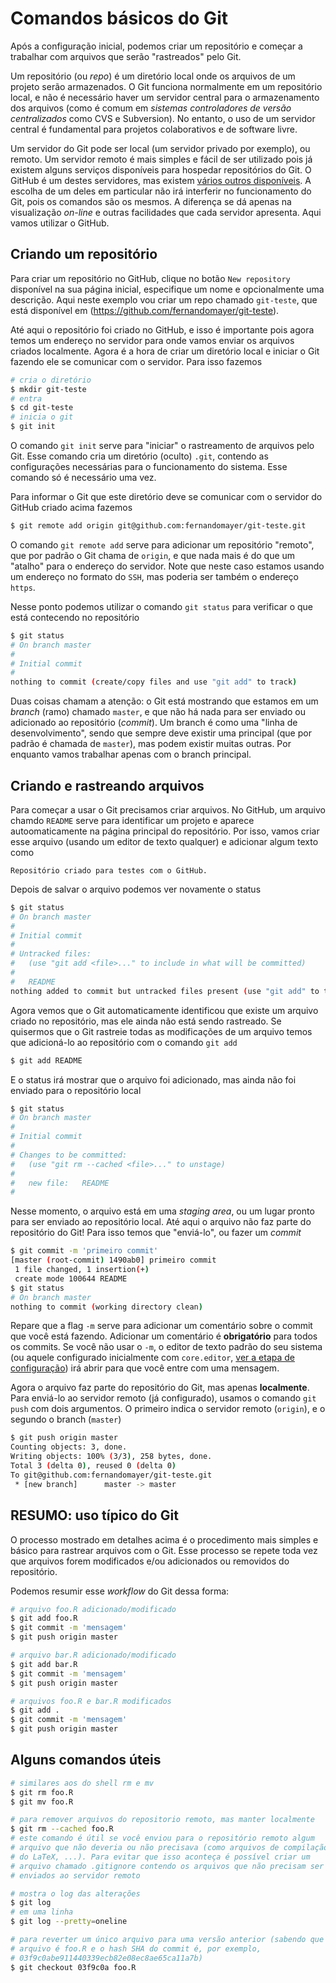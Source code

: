 # Comandos básicos do Git

Após a configuração inicial, podemos criar um repositório e começar a trabalhar com arquivos que serão "rastreados" pelo Git.

Um repositório (ou *repo*) é um diretório local onde os arquivos de um projeto serão armazenados. O Git funciona normalmente em um repositório local, e não é necessário haver um servidor central para o armazenamento dos arquivos (como é comum em *sistemas controladores de versão centralizados* como CVS e Subversion). No entanto, o uso de um servidor central é fundamental para projetos colaborativos e de software livre.

Um servidor do Git pode ser local (um servidor privado por exemplo), ou remoto. Um servidor remoto é mais simples e fácil de ser utilizado pois já existem alguns serviços disponíveis para hospedar repositórios do Git. O GitHub é um destes servidores, mas existem [vários outros disponíveis](https://git.wiki.kernel.org/index.php/GitHosting). A escolha de um deles em particular não irá interferir no funcionamento do Git, pois os comandos são os mesmos. A diferença se dá apenas na visualização *on-line* e outras facilidades que cada servidor apresenta. Aqui vamos utilizar o GitHub.

## Criando um repositório

Para criar um repositório no GitHub, clique no botão `New repository` disponível na sua página inicial, especifique um nome e opcionalmente uma descrição. Aqui neste exemplo vou criar um repo chamado `git-teste`, que está disponível em (https://github.com/fernandomayer/git-teste). 

Até aqui o repositório foi criado no GitHub, e isso é importante pois agora temos um endereço no servidor para onde vamos enviar os arquivos criados localmente. Agora é a hora de criar um diretório local e iniciar o Git fazendo ele se comunicar com o servidor. Para isso fazemos

```bash
# cria o diretório
$ mkdir git-teste
# entra
$ cd git-teste
# inicia o git
$ git init
```

O comando `git init` serve para "iniciar" o rastreamento de arquivos pelo Git. Esse comando cria um diretório (oculto) `.git`, contendo as configurações necessárias para o funcionamento do sistema. Esse comando só é necessário uma vez.

Para informar o Git que este diretório deve se comunicar com o servidor do GitHub criado acima fazemos

```bash
$ git remote add origin git@github.com:fernandomayer/git-teste.git
```

O comando `git remote add` serve para adicionar um repositório "remoto", que por padrão o Git chama de `origin`, e que nada mais é do que um "atalho" para o endereço do servidor. Note que neste caso estamos usando um endereço no formato do `SSH`, mas poderia ser também o endereço `https`.

Nesse ponto podemos utilizar o comando `git status` para verificar o que está contecendo no repositório

```bash
$ git status 
# On branch master
#
# Initial commit
#
nothing to commit (create/copy files and use "git add" to track)
```

Duas coisas chamam a atenção: o Git está mostrando que estamos em um *branch* (ramo) chamado `master`, e que não há nada para ser enviado ou adicionado ao repositório (*commit*). Um branch é como uma "linha de desenvolvimento", sendo que sempre deve existir uma principal (que por padrão é chamada de `master`), mas podem existir muitas outras. Por enquanto vamos trabalhar apenas com o branch principal.

## Criando e rastreando arquivos

Para começar a usar o Git precisamos criar arquivos. No GitHub, um arquivo chamdo `README` serve para identificar um projeto e aparece autoomaticamente na página principal do repositório. Por isso, vamos criar esse arquivo (usando um editor de texto qualquer) e adicionar algum texto como

```
Repositório criado para testes com o GitHub.
```

Depois de salvar o arquivo podemos ver novamente o status

```bash
$ git status 
# On branch master
#
# Initial commit
#
# Untracked files:
#   (use "git add <file>..." to include in what will be committed)
#
#	README
nothing added to commit but untracked files present (use "git add" to track)
```

Agora vemos que o Git automaticamente identificou que existe um arquivo criado no repositório, mas ele ainda não está sendo rastreado. Se quisermos que o Git rastreie todas as modificações de um arquivo temos que adicioná-lo ao repositório com o comando `git add`

```bash
$ git add README
```

E o status irá mostrar que o arquivo foi adicionado, mas ainda não foi enviado para o repositório local

```bash
$ git status 
# On branch master
#
# Initial commit
#
# Changes to be committed:
#   (use "git rm --cached <file>..." to unstage)
#
#	new file:   README
#
```

Nesse momento, o arquivo está em uma *staging area*, ou um lugar pronto para ser enviado ao repositório local. Até aqui o arquivo não faz parte do repositório do Git! Para isso temos que "enviá-lo", ou fazer um *commit*

```bash
$ git commit -m 'primeiro commit'
[master (root-commit) 1490ab0] primeiro commit
 1 file changed, 1 insertion(+)
 create mode 100644 README
$ git status 
# On branch master
nothing to commit (working directory clean)
```

Repare que a flag `-m` serve para adicionar um comentário sobre o commit que você está fazendo. Adicionar um comentário é **obrigatório** para todos os commits. Se você não usar o `-m`, o editor de texto padrão do seu sistema (ou aquele configurado inicialmente com `core.editor`, [ver a etapa de configuração](./0_configuracao-inicial.md)) irá abrir para que você entre com uma mensagem.

Agora o arquivo faz parte do repositório do Git, mas apenas **localmente**. Para enviá-lo ao servidor remoto (já configurado), usamos o comando `git push` com dois argumentos. O primeiro indica o servidor remoto (`origin`), e o segundo o branch (`master`)

```bash
$ git push origin master 
Counting objects: 3, done.
Writing objects: 100% (3/3), 258 bytes, done.
Total 3 (delta 0), reused 0 (delta 0)
To git@github.com:fernandomayer/git-teste.git
 * [new branch]      master -> master
```

## RESUMO: uso típico do Git

O processo mostrado em detalhes acima é o procedimento mais simples e básico para rastrear arquivos com o Git. Esse processo se repete toda vez que arquivos forem modificados e/ou adicionados ou removidos do repositório.

Podemos resumir esse *workflow* do Git dessa forma:

```bash
# arquivo foo.R adicionado/modificado
$ git add foo.R
$ git commit -m 'mensagem'
$ git push origin master

# arquivo bar.R adicionado/modificado
$ git add bar.R
$ git commit -m 'mensagem'
$ git push origin master

# arquivos foo.R e bar.R modificados
$ git add .
$ git commit -m 'mensagem'
$ git push origin master
```

## Alguns comandos úteis

```bash
# similares aos do shell rm e mv
$ git rm foo.R
$ git mv foo.R

# para remover arquivos do repositorio remoto, mas manter localmente
$ git rm --cached foo.R
# este comando é útil se você enviou para o repositório remoto algum
# arquivo que não deveria ou não precisava (como arquivos de compilação
# do LaTeX, ...). Para evitar que isso aconteça é possível criar um
# arquivo chamado .gitignore contendo os arquivos que não precisam ser
# enviados ao servidor remoto

# mostra o log das alterações
$ git log
# em uma linha
$ git log --pretty=oneline

# para reverter um único arquivo para uma versão anterior (sabendo que o
# arquivo é foo.R e o hash SHA do commit é, por exemplo,
# 03f9c0abe911440339ecb82e08ec8ae65ca11a7b)
$ git checkout 03f9c0a foo.R
```